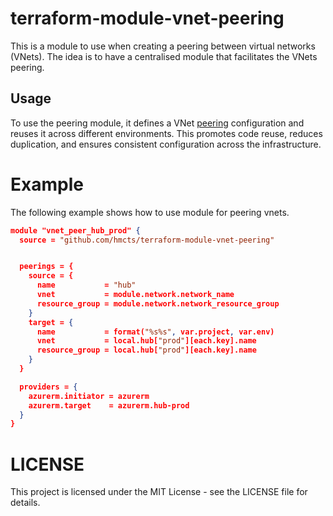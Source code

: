 # terraform-module-vnet-peering
This is a module to use when creating a peering between virtual networks (VNets). The idea is to have a centralised module that facilitates the VNets peering.
 
## Usage 

To use the peering module, it defines a VNet [peering](https://github.com/hmcts/aks-cft-deploy/blob/main/components/network/peering.tf) 
configuration and reuses it across different environments. This promotes code reuse, reduces duplication, and ensures consistent configuration across the infrastructure.
# Example 

The following example shows how to use module for peering vnets.
```json
module "vnet_peer_hub_prod" {
  source = "github.com/hmcts/terraform-module-vnet-peering"


  peerings = {
    source = {
      name           = "hub"
      vnet           = module.network.network_name
      resource_group = module.network.network_resource_group
    }
    target = {
      name           = format("%s%s", var.project, var.env)
      vnet           = local.hub["prod"][each.key].name
      resource_group = local.hub["prod"][each.key].name
    }
  }

  providers = {
    azurerm.initiator = azurerm
    azurerm.target    = azurerm.hub-prod
  }
}
```


# LICENSE
This project is licensed under the MIT License - see the LICENSE file for details.